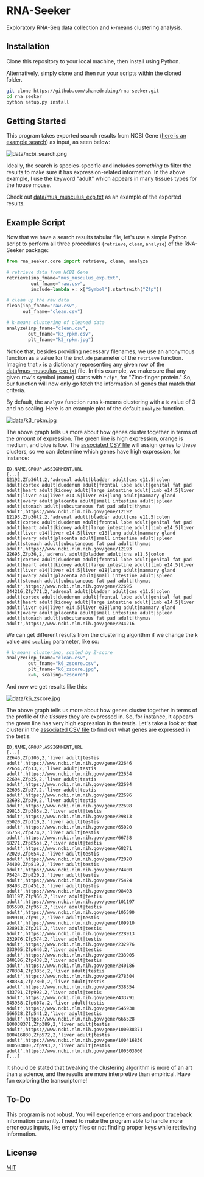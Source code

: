 # RNA-Seeker

Exploratory RNA-Seq data collection and k-means clustering analysis.

## Installation

Clone this repository to your local machine, then install using Python.

Alternatively, simply clone and then run your scripts within the cloned folder.

```bash
git clone https://github.com/shanedrabing/rna-seeker.git
cd rna_seeker
python setup.py install
```

## Getting Started

This program takes exported search results from NCBI Gene ([here is an example
search](https://www.ncbi.nlm.nih.gov/gene/?term=%22adult%22%5BExpression%2FTissues%5D+AND+%22mus+musculus%22%5BOrganism%5D))
as input, as seen below:

![data/ncbi_search.png](data/ncbi_search.png)

Ideally, the search is species-specific and includes *something* to filter the
results to make sure it has expression-related information. In the above
example, I use the keyword "adult" which appears in many tissues types for the
house mouse.

Check out [data/mus_musculus_exp.txt](data/mus_musculus_exp.txt) as an example
of the exported results.

## Example Script

Now that we have a search results tabular file, let's use a simple Python
script to perform all three procedures (`retrieve`, `clean`, `analyze`) of the
RNA-Seeker package:

```python
from rna_seeker.core import retrieve, clean, analyze

# retrieve data from NCBI Gene
retrieve(inp_fname="mus_musculus_exp.txt",
         out_fname="raw.csv",
         include=lambda x: x["Symbol"].startswith("Zfp"))

# clean up the raw data
clean(inp_fname="raw.csv",
      out_fname="clean.csv")

# k-means clustering of cleaned data
analyze(inp_fname="clean.csv",
        out_fname="k3_rpkm.csv",
        plt_fname="k3_rpkm.jpg")
```

Notice that, besides providing necessary filenames, we use an anonymous
function as a value for the `include` parameter of the `retrieve` function.
Imagine that `x` is a dictionary representing any given row of the
[data/mus_musculus_exp.txt](data/mus_musculus_exp.txt) file. In this example,
we make sure that any given row's symbol (name) starts with `"Zfp"`, for
"Zinc-finger protein." So, our function will now only go fetch the information
of genes that match that criteria.

By default, the `analyze` function runs k-means clustering with a `k` value of
3 and no scaling. Here is an example plot of the default `analyze` function.

![data/k3_rpkm.jpg](data/k3_rpkm.jpg)

The above graph tells us more about how genes cluster together in terms of the
*amount* of expression. The green line is high expression, orange is medium,
and blue is low. The [associated CSV file](data/k3_rpkm.csv) will assign genes
to these clusters, so we can determine which genes have high expression, for
instance:

```csv
ID,NAME,GROUP,ASSIGNMENT,URL
[...]
12192,Zfp36l1,2,'adrenal adult|bladder adult|cns e11.5|colon adult|cortex adult|duodenum adult|frontal lobe adult|genital fat pad adult|heart adult|kidney adult|large intestine adult|limb e14.5|liver adult|liver e14|liver e14.5|liver e18|lung adult|mammary gland adult|ovary adult|placenta adult|small intestine adult|spleen adult|stomach adult|subcutaneous fat pad adult|thymus adult',https://www.ncbi.nlm.nih.gov/gene/12192
12193,Zfp36l2,2,'adrenal adult|bladder adult|cns e11.5|colon adult|cortex adult|duodenum adult|frontal lobe adult|genital fat pad adult|heart adult|kidney adult|large intestine adult|limb e14.5|liver adult|liver e14|liver e14.5|liver e18|lung adult|mammary gland adult|ovary adult|placenta adult|small intestine adult|spleen adult|stomach adult|subcutaneous fat pad adult|thymus adult',https://www.ncbi.nlm.nih.gov/gene/12193
22695,Zfp36,2,'adrenal adult|bladder adult|cns e11.5|colon adult|cortex adult|duodenum adult|frontal lobe adult|genital fat pad adult|heart adult|kidney adult|large intestine adult|limb e14.5|liver adult|liver e14|liver e14.5|liver e18|lung adult|mammary gland adult|ovary adult|placenta adult|small intestine adult|spleen adult|stomach adult|subcutaneous fat pad adult|thymus adult',https://www.ncbi.nlm.nih.gov/gene/22695
244216,Zfp771,2,'adrenal adult|bladder adult|cns e11.5|colon adult|cortex adult|duodenum adult|frontal lobe adult|genital fat pad adult|heart adult|kidney adult|large intestine adult|limb e14.5|liver adult|liver e14|liver e14.5|liver e18|lung adult|mammary gland adult|ovary adult|placenta adult|small intestine adult|spleen adult|stomach adult|subcutaneous fat pad adult|thymus adult',https://www.ncbi.nlm.nih.gov/gene/244216
```

We can get different results from the clustering algorithm if we change the `k`
value and `scaling` parameter, like so:

```py
# k-means clustering, scaled by Z-score
analyze(inp_fname="clean.csv",
        out_fname="k6_zscore.csv",
        plt_fname="k6_zscore.jpg",
        k=6, scaling="zscore")
```

And now we get results like this:

![data/k6_zscore.jpg](data/k6_zscore.jpg)

The above graph tells us more about how genes cluster together in terms of the
profile of the *tissues* they are expressed in. So, for instance, it appears
the green line has very high expression in the testis. Let's take a look at
that cluster in the [associated CSV file](data/k6_zscore.csv) to find out what
genes are expressed in the testis:

```csv
ID,NAME,GROUP,ASSIGNMENT,URL
[...]
22646,Zfp105,2,'liver adult|testis adult',https://www.ncbi.nlm.nih.gov/gene/22646
22654,Zfp13,2,'liver adult|testis adult',https://www.ncbi.nlm.nih.gov/gene/22654
22694,Zfp35,2,'liver adult|testis adult',https://www.ncbi.nlm.nih.gov/gene/22694
22696,Zfp37,2,'liver adult|testis adult',https://www.ncbi.nlm.nih.gov/gene/22696
22698,Zfp39,2,'liver adult|testis adult',https://www.ncbi.nlm.nih.gov/gene/22698
29813,Zfp385a,2,'liver adult|testis adult',https://www.ncbi.nlm.nih.gov/gene/29813
65020,Zfp110,2,'liver adult|testis adult',https://www.ncbi.nlm.nih.gov/gene/65020
66758,Zfp474,2,'liver adult|testis adult',https://www.ncbi.nlm.nih.gov/gene/66758
68271,Zfp85os,2,'liver adult|testis adult',https://www.ncbi.nlm.nih.gov/gene/68271
72020,Zfp654,2,'liver adult|testis adult',https://www.ncbi.nlm.nih.gov/gene/72020
74400,Zfp819,2,'liver adult|testis adult',https://www.ncbi.nlm.nih.gov/gene/74400
75424,Zfp820,2,'liver adult|testis adult',https://www.ncbi.nlm.nih.gov/gene/75424
98403,Zfp451,2,'liver adult|testis adult',https://www.ncbi.nlm.nih.gov/gene/98403
101197,Zfp956,2,'liver adult|testis adult',https://www.ncbi.nlm.nih.gov/gene/101197
105590,Zfp957,2,'liver adult|testis adult',https://www.ncbi.nlm.nih.gov/gene/105590
109910,Zfp91,2,'liver adult|testis adult',https://www.ncbi.nlm.nih.gov/gene/109910
228913,Zfp217,2,'liver adult|testis adult',https://www.ncbi.nlm.nih.gov/gene/228913
232976,Zfp574,2,'liver adult|testis adult',https://www.ncbi.nlm.nih.gov/gene/232976
233905,Zfp646,2,'liver adult|testis adult',https://www.ncbi.nlm.nih.gov/gene/233905
240186,Zfp438,2,'liver adult|testis adult',https://www.ncbi.nlm.nih.gov/gene/240186
278304,Zfp385c,2,'liver adult|testis adult',https://www.ncbi.nlm.nih.gov/gene/278304
338354,Zfp780b,2,'liver adult|testis adult',https://www.ncbi.nlm.nih.gov/gene/338354
433791,Zfp992,2,'liver adult|testis adult',https://www.ncbi.nlm.nih.gov/gene/433791
545938,Zfp607a,2,'liver adult|testis adult',https://www.ncbi.nlm.nih.gov/gene/545938
666528,Zfp541,2,'liver adult|testis adult',https://www.ncbi.nlm.nih.gov/gene/666528
100038371,Zfp389,2,'liver adult|testis adult',https://www.ncbi.nlm.nih.gov/gene/100038371
100416830,Zfp572,2,'liver adult|testis adult',https://www.ncbi.nlm.nih.gov/gene/100416830
100503000,Zfp993,2,'liver adult|testis adult',https://www.ncbi.nlm.nih.gov/gene/100503000
[...]
```

It should be stated that tweaking the clustering algorithm is more of an art
than a science, and the results are more interpretive than empirical. Have fun
exploring the transcriptome!

## To-Do

This program is not robust. You will experience errors and poor traceback
information currently. I need to make the program able to handle more erroneous
inputs, like empty files or not finding proper keys while retrieving
information.

## License

[MIT](https://choosealicense.com/licenses/mit/)
